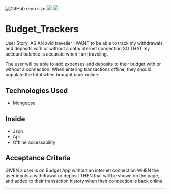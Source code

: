 ![GitHub repo size](https://img.shields.io/github/repo-size/Kathleen-Y/Budget_Trackers?appveyor)
![](https://img.shields.io/badge/JavaScript-Budget__Trackers-green)
![](https://img.shields.io/website?down_color=green&down_message=red&label=Budget&up_color=blue&up_message=Tracker&url=https%3A%2F%2Fimg.shields.io%2Fbadge%2Fbuild-tracker-orange)

# Budget_Trackers
User Story: AS AN avid traveller I WANT to be able to track my withdrawals and deposits with or without a data/internet connection SO THAT my account balance is accurate when I am traveling. 


The user will be able to add expenses and deposits to their budget with or without a connection. When entering transactions offline, they should populate the total when brought back online.


## Technologies Used
- Mongoose


## Inside
- Json
- Api
- Offline accessability


## Acceptance Criteria
GIVEN a user is on Budget App without an internet connection
WHEN the user inputs a withdrawal or deposit
THEN that will be shown on the page, and added to their transaction history when their connection is back online.

- - -

